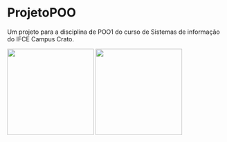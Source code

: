 # ProjetoPOO
Um projeto para a disciplina de POO1 do curso de Sistemas de informação do IFCE Campus Crato.

<img src="https://github.com/johnHPX/ProjetoPOO/database/livraria_conceitual.png" width="200" /> 

<img src="https://github.com/johnHPX/ProjetoPOO/database/livraria_logico.png" width="200" /> 
